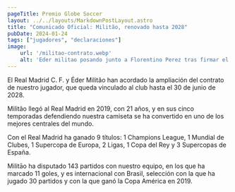 ```yaml
---
pageTitle: Premio Globe Soccer
layout: ../../layouts/MarkdownPostLayout.astro
title: "Comunicado Oficial: Militão, renovado hasta 2028"
pubDate: 2024-01-24
tags: ["jugadores", "declaraciones"] 
image:
    url: '/militao-contrato.webp'
    alt: 'Eder militao posando junto a Florentino Perez tras firmar el renuevo de su contrato'
---
```


El Real Madrid C. F. y Éder Militão han acordado la ampliación del contrato de nuestro jugador, que queda vinculado al club hasta el 30 de junio de 2028.

Militão llegó al Real Madrid en 2019, con 21 años, y en sus cinco temporadas defendiendo nuestra camiseta se ha convertido en uno de los mejores centrales del mundo.

Con el Real Madrid ha ganado 9 títulos: 1 Champions League, 1 Mundial de Clubes, 1 Supercopa de Europa, 2 Ligas, 1 Copa del Rey y 3 Supercopas de España.

Militāo ha disputado 143 partidos con nuestro equipo, en los que ha marcado 11 goles, y es internacional con Brasil, selección con la que ha jugado 30 partidos y con la que ganó la Copa América en 2019.